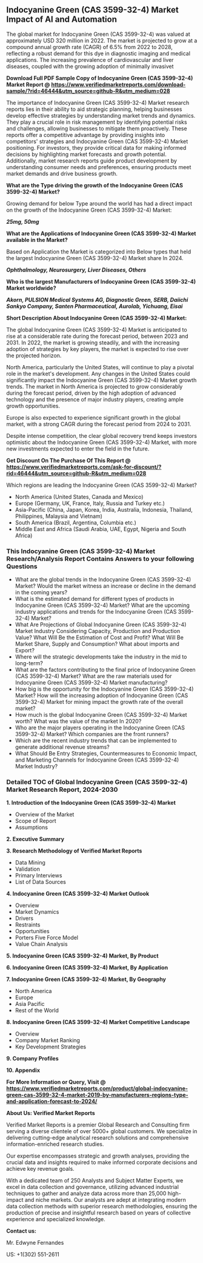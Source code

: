 <h2>Indocyanine Green (CAS 3599-32-4) Market Impact of AI and Automation</h2>The global market for Indocyanine Green (CAS 3599-32-4) was valued at approximately USD 320 million in 2022. The market is projected to grow at a compound annual growth rate (CAGR) of 6.5% from 2022 to 2028, reflecting a robust demand for this dye in diagnostic imaging and medical applications. The increasing prevalence of cardiovascular and liver diseases, coupled with the growing adoption of minimally invasivet</p><p id="" class=""><strong>Download Full PDF Sample Copy of Indocyanine Green (CAS 3599-32-4) Market Report @ <a href="https://www.verifiedmarketreports.com/download-sample/?rid=46444&utm_source=github-R&utm_medium=028" target="_blank">https://www.verifiedmarketreports.com/download-sample/?rid=46444&utm_source=github-R&utm_medium=028</a></strong></p><p>The importance of&nbsp;Indocyanine Green (CAS 3599-32-4) Market research reports lies in their ability to aid strategic planning, helping businesses develop effective strategies by understanding market trends and dynamics. They play a crucial role in risk management by identifying potential risks and challenges, allowing businesses to mitigate them proactively. These reports offer a competitive advantage by providing insights into competitors' strategies and Indocyanine Green (CAS 3599-32-4) Market positioning. For investors, they provide critical data for making informed decisions by highlighting market forecasts and growth potential. Additionally, market research reports guide product development by understanding consumer needs and preferences, ensuring products meet market demands and drive business growth.</p><p><strong>What are the&nbsp;Type driving the growth of the Indocyanine Green (CAS 3599-32-4) Market?</strong></p><p id="" class="">Growing demand for below Type around the world has had a direct impact on the growth of the Indocyanine Green (CAS 3599-32-4) Market:</p><em><strong>25mg, 50mg</strong></em></p><strong>What are the&nbsp;Applications&nbsp;of Indocyanine Green (CAS 3599-32-4) Market available in the Market?</strong></p><p id="" class="">Based on Application the Market is categorized into Below types that held the largest Indocyanine Green (CAS 3599-32-4) Market share In 2024.</p><em><strong>Ophthalmology, Neurosurgery, Liver Diseases, Others</strong></em></p><strong>Who is the largest Manufacturers of Indocyanine Green (CAS 3599-32-4) Market worldwide?</strong></p><p><em><strong>Akorn, PULSION Medical Systems AG, Diagnostic Green, SERB, Daiichi Sankyo Company, Santen Pharmaceutical, Aurolab, Yichuang, Eisai</strong></em></p><p id="" class=""><strong>Short Description About Indocyanine Green (CAS 3599-32-4) Market:</strong></p><p>The global Indocyanine Green (CAS 3599-32-4) Market is anticipated to rise at a considerable rate during the forecast period, between 2023 and 2031. In 2022, the market is growing steadily, and with the increasing adoption of strategies by key players, the market is expected to rise over the projected horizon.</p><p>North America, particularly the United States, will continue to play a pivotal role in the market's development. Any changes in the United States could significantly impact the Indocyanine Green (CAS 3599-32-4) Market growth trends. The market in North America is projected to grow considerably during the forecast period, driven by the high adoption of advanced technology and the presence of major industry players, creating ample growth opportunities.</p><p>Europe is also expected to experience significant growth in the global market, with a strong CAGR during the forecast period from 2024 to 2031.</p><p>Despite intense competition, the clear global recovery trend keeps investors optimistic about the Indocyanine Green (CAS 3599-32-4) Market, with more new investments expected to enter the field in the future.</p><p id="" class=""><strong>Get Discount On The Purchase Of This Report @ <a href="https://www.verifiedmarketreports.com/ask-for-discount/?rid=46444&utm_source=github-R&utm_medium=028" target="_blank">https://www.verifiedmarketreports.com/ask-for-discount/?rid=46444&utm_source=github-R&utm_medium=028</a></strong></p>Which regions are leading the Indocyanine Green (CAS 3599-32-4) Market?</p><ul><li>North America (United States, Canada and Mexico)</li><li>Europe (Germany, UK, France, Italy, Russia and Turkey etc.)</li><li>Asia-Pacific (China, Japan, Korea, India, Australia, Indonesia, Thailand, Philippines, Malaysia and Vietnam)</li><li>South America (Brazil, Argentina, Columbia etc.)</li><li>Middle East and Africa (Saudi Arabia, UAE, Egypt, Nigeria and South Africa)</li></ul><h3 id="" class="">This Indocyanine Green (CAS 3599-32-4) Market Research/Analysis Report Contains Answers to your following Questions</h3><ul><li>What are the global trends in the Indocyanine Green (CAS 3599-32-4) Market? Would the market witness an increase or decline in the demand in the coming years?</li><li>What is the estimated demand for different types of products in Indocyanine Green (CAS 3599-32-4) Market? What are the upcoming industry applications and trends for the Indocyanine Green (CAS 3599-32-4) Market?</li><li>What Are Projections of Global Indocyanine Green (CAS 3599-32-4) Market Industry Considering Capacity, Production and Production Value? What Will Be the Estimation of Cost and Profit? What Will Be Market Share, Supply and Consumption? What about imports and Export?</li><li>Where will the strategic developments take the industry in the mid to long-term?</li><li>What are the factors contributing to the final price of Indocyanine Green (CAS 3599-32-4) Market? What are the raw materials used for Indocyanine Green (CAS 3599-32-4) Market manufacturing?</li><li>How big is the opportunity for the Indocyanine Green (CAS 3599-32-4) Market? How will the increasing adoption of Indocyanine Green (CAS 3599-32-4) Market for mining impact the growth rate of the overall market?</li><li>How much is the global Indocyanine Green (CAS 3599-32-4) Market worth? What was the value of the market In 2020?</li><li>Who are the major players operating in the Indocyanine Green (CAS 3599-32-4) Market? Which companies are the front runners?</li><li>Which are the recent industry trends that can be implemented to generate additional revenue streams?</li><li>What Should Be Entry Strategies, Countermeasures to Economic Impact, and Marketing Channels for Indocyanine Green (CAS 3599-32-4) Market Industry?</li></ul><h3 id="" class="">Detailed TOC of Global Indocyanine Green (CAS 3599-32-4) Market Research Report, 2024-2030</h3><p id="" class=""><strong>1. Introduction of the Indocyanine Green (CAS 3599-32-4) Market</strong></p><ul><li>Overview of the Market</li><li>Scope of Report</li><li>Assumptions</li></ul><p id="" class=""><strong>2. Executive Summary</strong></p><p id="" class=""><strong>3. Research Methodology of Verified Market Reports</strong></p><ul><li>Data Mining</li><li>Validation</li><li>Primary Interviews</li><li>List of Data Sources</li></ul><p id="" class=""><strong>4. Indocyanine Green (CAS 3599-32-4) Market Outlook</strong></p><ul><li>Overview</li><li>Market Dynamics</li><li>Drivers</li><li>Restraints</li><li>Opportunities</li><li>Porters Five Force Model</li><li>Value Chain Analysis</li></ul><p id="" class=""><strong>5. Indocyanine Green (CAS 3599-32-4) Market, By Product</strong></p><p id="" class=""><strong>6. Indocyanine Green (CAS 3599-32-4) Market, By Application</strong></p><p id="" class=""><strong>7. Indocyanine Green (CAS 3599-32-4) Market, By Geography</strong></p><ul><li>North America</li><li>Europe</li><li>Asia Pacific</li><li>Rest of the World</li></ul><p id="" class=""><strong>8. Indocyanine Green (CAS 3599-32-4) Market Competitive Landscape</strong></p><ul><li>Overview</li><li>Company Market Ranking</li><li>Key Development Strategies</li></ul><p id="" class=""><strong>9. Company Profiles</strong></p><p id="" class=""><strong>10. Appendix</strong></p><p id="" class=""><strong>For More Information or Query, Visit @ <a href="https://www.verifiedmarketreports.com/product/global-indocyanine-green-cas-3599-32-4-market-2019-by-manufacturers-regions-type-and-application-forecast-to-2024/" target="_blank">https://www.verifiedmarketreports.com/product/global-indocyanine-green-cas-3599-32-4-market-2019-by-manufacturers-regions-type-and-application-forecast-to-2024/</a></strong></p><p id="" class=""><strong>About Us: Verified Market Reports</strong></p><p id="" class="">Verified Market Reports is a premier Global Research and Consulting firm serving a diverse clientele of over 5000+ global customers. We specialize in delivering cutting-edge analytical research solutions and comprehensive information-enriched research studies.</p><p id="" class="">Our expertise encompasses strategic and growth analyses, providing the crucial data and insights required to make informed corporate decisions and achieve key revenue goals.</p><p id="" class="">With a dedicated team of 250 Analysts and Subject Matter Experts, we excel in data collection and governance, utilizing advanced industrial techniques to gather and analyze data across more than 25,000 high-impact and niche markets. Our analysts are adept at integrating modern data collection methods with superior research methodologies, ensuring the production of precise and insightful research based on years of collective experience and specialized knowledge.</p><p id="" class=""><strong>Contact us:</strong></p><p id="" class="">Mr. Edwyne Fernandes</p><p id="" class="">US: +1(302) 551-2611</p>